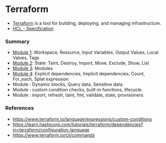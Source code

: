 # Terraform

- [Terraform](https://www.terraform.io/) is a tool for building, deploying, and managing infrastructure.
- [HCL - Specification](https://www.terraform.io/language/syntax/configuration)


### Summary

- [Module 1](module-one/README.md): Workspace, Resource, Input Variables, Output Values, Local Values, Tags
- [Module 2](module-two/README.md): State: Taint, Destroy, Import, Move, Exclude, Show, List
- [Module 3](module-three/README.md): Modules
- [Module 4](module-four/README.md): Explicit dependencies, Implicit dependencies, Count, For_each, Splat expression
- Module : Dynamic blocks, Query data, Sensitive data.
- Module : custom condition checks, built-in functions, lifecycle.
- Module : import, refresh, taint, fmt, validate, state, provisioners

### References
- https://www.terraform.io/language/expressions/custom-conditions
- https://learn.hashicorp.com/tutorials/terraform/dependencies?in=terraform/configuration-language
- https://www.terraform.io/cli/commands
